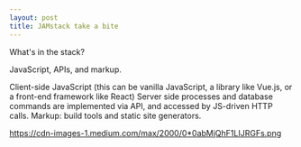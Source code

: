 ```yaml
---
layout: post
title: JAMstack take a bite
---
```


What's in the stack? 

JavaScript, APIs, and markup.

Client-side JavaScript (this can be vanilla JavaScript, a library like Vue.js, or a front-end framework like React)
Server side processes and database commands are implemented via API, and accessed by JS-driven HTTP calls. 
Markup: build tools and static site generators.

https://cdn-images-1.medium.com/max/2000/0*0abMjQhF1LIJRGFs.png


